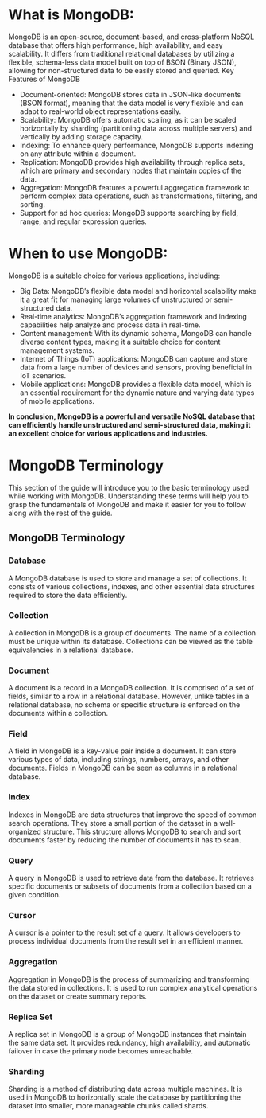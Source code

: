 <div>
<h1>What is MongoDB: </h1>

<p>MongoDB is an open-source, document-based, and cross-platform NoSQL database that offers high performance, high availability, and easy scalability. It differs from traditional relational databases by utilizing a flexible, schema-less data model built on top of BSON (Binary JSON), allowing for non-structured data to be easily stored and queried.
Key Features of MongoDB</p>

<ul>
        <li>Document-oriented: MongoDB stores data in JSON-like documents (BSON format), meaning that the data model is very flexible and can adapt to real-world object representations easily.</li>
        <li> Scalability: MongoDB offers automatic scaling, as it can be scaled horizontally by sharding (partitioning data across multiple servers) and vertically by adding storage capacity.</li>
        <li>Indexing: To enhance query performance, MongoDB supports indexing on any attribute within a document.</li>
        <li>Replication: MongoDB provides high availability through replica sets, which are primary and secondary nodes that maintain copies of the data.</li>
        <li> Aggregation: MongoDB features a powerful aggregation framework to perform complex data operations, such as transformations, filtering, and sorting.</li>
        <li> Support for ad hoc queries: MongoDB supports searching by field, range, and regular expression queries.
    </li>
    </ul>
</div>
       
<div>
    <h1>When to use MongoDB: </h1>
    <p> MongoDB is a suitable choice for various applications, including:</p>

   <ul>
            <li>Big Data: MongoDB’s flexible data model and horizontal scalability make it a great fit for managing large volumes of unstructured or semi-structured data.</li>
            <li>Real-time analytics: MongoDB’s aggregation framework and indexing capabilities help analyze and process data in real-time.</li>
            <li> Content management: With its dynamic schema, MongoDB can handle diverse content types, making it a suitable choice for content management systems.</li>
            <li>Internet of Things (IoT) applications: MongoDB can capture and store data from a large number of devices and sensors, proving beneficial in IoT scenarios. </li>
            <li>Mobile applications: MongoDB provides a flexible data model, which is an essential requirement for the dynamic nature and varying data types of mobile applications. </li>
    </ul>
</div>


<b>In conclusion, MongoDB is a powerful and versatile NoSQL database that can efficiently handle unstructured and semi-structured data, making it an excellent choice for various applications and industries.</b>

<div>
<h1>MongoDB Terminology</h1>
    <p>This section of the guide will introduce you to the basic terminology used while working with MongoDB. Understanding these terms will help you to grasp the fundamentals of MongoDB and make it easier for you to follow along with the rest of the guide.</p>
    
<h2>MongoDB Terminology</h2>
    
<h3>Database</h3>
    <p>A MongoDB database is used to store and manage a set of collections. It consists of various collections, indexes, and other essential data structures required to store the data efficiently.</p>
    
<h3>Collection</h3>
    <p>A collection in MongoDB is a group of documents. The name of a collection must be unique within its database. Collections can be viewed as the table equivalencies in a relational database.</p>
    
<h3>Document</h3>
    <p>A document is a record in a MongoDB collection. It is comprised of a set of fields, similar to a row in a relational database. However, unlike tables in a relational database, no schema or specific structure is enforced on the documents within a collection.</p>
    
 <h3>Field</h3>
    <p>A field in MongoDB is a key-value pair inside a document. It can store various types of data, including strings, numbers, arrays, and other documents. Fields in MongoDB can be seen as columns in a relational database.</p>
    
<h3>Index</h3>
    <p>Indexes in MongoDB are data structures that improve the speed of common search operations. They store a small portion of the dataset in a well-organized structure. This structure allows MongoDB to search and sort documents faster by reducing the number of documents it has to scan.</p>
    
<h3>Query</h3>
    <p>A query in MongoDB is used to retrieve data from the database. It retrieves specific documents or subsets of documents from a collection based on a given condition.</p>
    
<h3>Cursor</h3>
    <p>A cursor is a pointer to the result set of a query. It allows developers to process individual documents from the result set in an efficient manner.</p>
    
<h3>Aggregation</h3>
    <p>Aggregation in MongoDB is the process of summarizing and transforming the data stored in collections. It is used to run complex analytical operations on the dataset or create summary reports.</p>
    
<h3>Replica Set</h3>
    <p>A replica set in MongoDB is a group of MongoDB instances that maintain the same data set. It provides redundancy, high availability, and automatic failover in case the primary node becomes unreachable.</p>
    
<h3>Sharding</h3>
    <p>Sharding is a method of distributing data across multiple machines. It is used in MongoDB to horizontally scale the database by partitioning the dataset into smaller, more manageable chunks called shards.
</p>

</div>